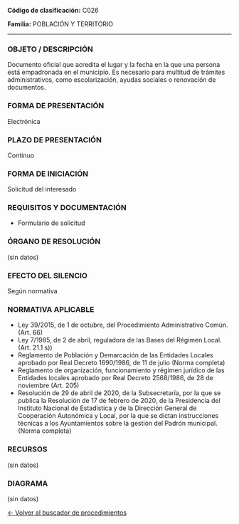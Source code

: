 
**Código de clasificación:** C026

**Familia:** POBLACIÓN Y TERRITORIO

---

### OBJETO / DESCRIPCIÓN

Documento oficial que acredita el lugar y la fecha en la que una persona está empadronada en el municipio. Es necesario para multitud de trámites administrativos, como escolarización, ayudas sociales o renovación de documentos.

### FORMA DE PRESENTACIÓN

Electrónica

### PLAZO DE PRESENTACIÓN

Continuo

### FORMA DE INICIACIÓN

Solicitud del interesado

### REQUISITOS Y DOCUMENTACIÓN

- Formulario de solicitud

### ÓRGANO DE RESOLUCIÓN

(sin datos)

### EFECTO DEL SILENCIO

Según normativa

### NORMATIVA APLICABLE

- Ley 39/2015, de 1 de octubre, del Procedimiento Administrativo Común. (Art. 66)
- Ley 7/1985, de 2 de abril, reguladora de las Bases del Régimen Local. (Art. 21.1 s))
- Reglamento de Población y Demarcación de las Entidades Locales aprobado por Real Decreto 1690/1986, de 11 de julio (Norma completa)
- Reglamento de organización, funcionamiento y régimen jurídico de las Entidades locales aprobado por Real Decreto 2568/1986, de 28 de noviembre (Art. 205)
- Resolución de 29 de abril de 2020, de la Subsecretaría, por la que se publica la Resolución de 17 de febrero de 2020, de la Presidencia del Instituto Nacional de Estadística y de la Dirección General de Cooperación Autonómica y Local, por la que se dictan instrucciones técnicas a los Ayuntamientos sobre la gestión del Padrón municipal. (Norma completa)

### RECURSOS

(sin datos)

### DIAGRAMA

(sin datos)

[← Volver al buscador de procedimientos](../buscador.md)